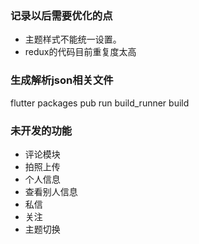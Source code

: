 
### 记录以后需要优化的点

- 主题样式不能统一设置。
- redux的代码目前重复度太高


### 生成解析json相关文件
flutter packages pub run build_runner build 


### 未开发的功能
- 评论模块
- 拍照上传
- 个人信息
- 查看别人信息
- 私信
- 关注
- 主题切换